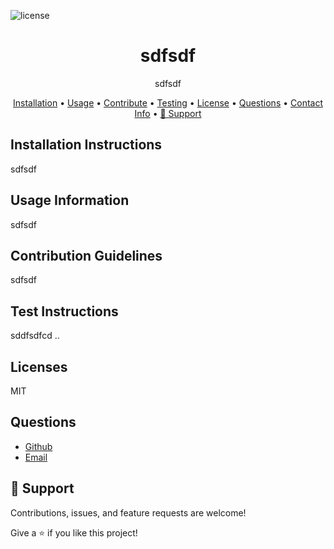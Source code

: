 

![license](https://img.shields.io/badge/License-MIT-orange.svg)

<h1 align="center">sdfsdf</h1>

<p align="center">sdfsdf</p>
 
<p align="center">
<a href="#installation-instructions">Installation</a> •
<a href="#usage-information">Usage</a> •
<a href="#contribution-guidelines">Contribute</a> •
<a href="#test-instructions">Testing</a> •
<a href="#licenses">License</a> •
<a href="#questions">Questions</a> •
<a href="#contact">Contact Info</a> •
<a href="#-support">🤝 Support</a> 
</p>

## Installation Instructions 
sdfsdf
## Usage Information
sdfsdf
## Contribution Guidelines
sdfsdf
## Test Instructions
 sddfsdfcd ..
## Licenses
MIT


## Questions

- [Github](https://github.com/sdfsdf "sdfsdf")
- [Email](mailto:sdfsdf?subject=Hi "Hi!")

## 🤝 Support

Contributions, issues, and feature requests are welcome!

Give a ⭐️  if you like this project!
  
